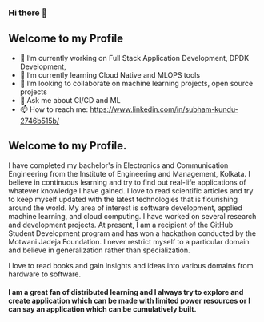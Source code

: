 ### Hi there 👋

<!--
**Cenrax/Cenrax** is a ✨ _special_ ✨ repository because its `README.md` (this file) appears on your GitHub profile
Here are some ideas to get you started: -->
## Welcome to my Profile

- 🔭 I’m currently working on Full Stack Application Development, DPDK Development, 
- 🌱 I’m currently learning Cloud Native and MLOPS tools
- 👯 I’m looking to collaborate on machine learning projects, open source projects
- 💬 Ask me about CI/CD and ML
- 📫 How to reach me: https://www.linkedin.com/in/subham-kundu-2746b515b/

## Welcome to my Profile.

I have completed my bachelor's in Electronics and Communication Engineering from the Institute of Engineering and Management, Kolkata. I believe in continuous learning and try to find out real-life applications of whatever knowledge I have gained. I love to read scientific articles and try to keep myself updated with the latest technologies that is flourishing around the world. My area of interest is software development, applied machine learning, and cloud computing.
I have worked on several research and development projects. At present, I am a recipient of the GitHub Student Development program and has won a hackathon conducted by the Motwani Jadeja Foundation. I never restrict myself to a particular domain and believe in generalization rather than specialization.

I love to read books and gain insights and ideas into various domains from hardware to software. 



#### I am a great fan of distributed learning and I always try to explore and create application which can be made with limited power resources or I can say an application which can be cumulatively built.
